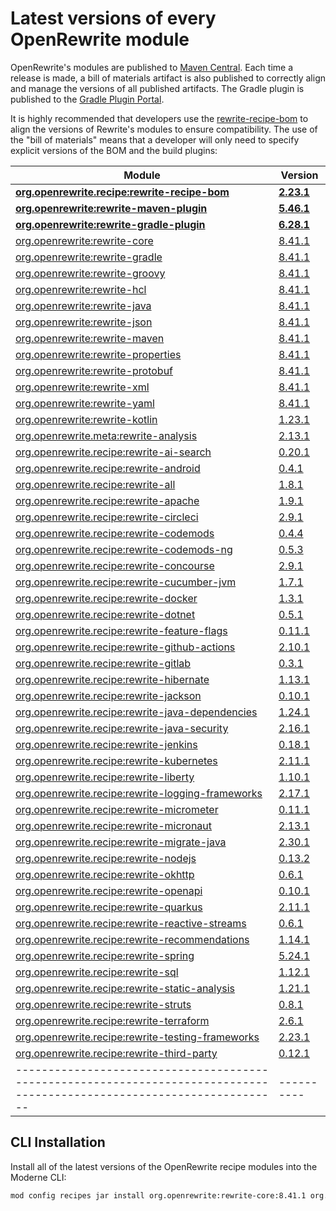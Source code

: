 # Latest versions of every OpenRewrite module

OpenRewrite's modules are published to [Maven Central](https://search.maven.org/search?q=org.openrewrite).
Each time a release is made, a bill of materials artifact is also published to correctly align and manage the versions of all published artifacts.
The Gradle plugin is published to the [Gradle Plugin Portal](https://plugins.gradle.org/plugin/org.openrewrite.rewrite).

It is highly recommended that developers use the [rewrite-recipe-bom](https://github.com/openrewrite/rewrite-recipe-bom)
to align the versions of Rewrite's modules to ensure compatibility.
The use of the "bill of materials" means that a developer will only need to specify explicit versions of the BOM and the build plugins:

| Module                                                                                                                | Version    |
|-----------------------------------------------------------------------------------------------------------------------| ---------- |
| [**org.openrewrite.recipe:rewrite-recipe-bom**](https://github.com/openrewrite/rewrite-recipe-bom)                    | **[2.23.1](https://github.com/openrewrite/rewrite-recipe-bom/releases/tag/v2.23.1)** |
| [**org.openrewrite:rewrite-maven-plugin**](https://github.com/openrewrite/rewrite-maven-plugin)                       | **[5.46.1](https://github.com/openrewrite/rewrite-maven-plugin/releases/tag/v5.46.1)** |
| [**org.openrewrite:rewrite-gradle-plugin**](https://github.com/openrewrite/rewrite-gradle-plugin)                     | **[6.28.1](https://github.com/openrewrite/rewrite-gradle-plugin/releases/tag/v6.28.1)** |
| [org.openrewrite:rewrite-core](https://github.com/openrewrite/rewrite)                                                | [8.41.1](https://github.com/openrewrite/rewrite/releases/tag/v8.41.1) |
| [org.openrewrite:rewrite-gradle](https://github.com/openrewrite/rewrite)                                              | [8.41.1](https://github.com/openrewrite/rewrite/releases/tag/v8.41.1) |
| [org.openrewrite:rewrite-groovy](https://github.com/openrewrite/rewrite)                                              | [8.41.1](https://github.com/openrewrite/rewrite/releases/tag/v8.41.1) |
| [org.openrewrite:rewrite-hcl](https://github.com/openrewrite/rewrite)                                                 | [8.41.1](https://github.com/openrewrite/rewrite/releases/tag/v8.41.1) |
| [org.openrewrite:rewrite-java](https://github.com/openrewrite/rewrite)                                                | [8.41.1](https://github.com/openrewrite/rewrite/releases/tag/v8.41.1) |
| [org.openrewrite:rewrite-json](https://github.com/openrewrite/rewrite)                                                | [8.41.1](https://github.com/openrewrite/rewrite/releases/tag/v8.41.1) |
| [org.openrewrite:rewrite-maven](https://github.com/openrewrite/rewrite)                                               | [8.41.1](https://github.com/openrewrite/rewrite/releases/tag/v8.41.1) |
| [org.openrewrite:rewrite-properties](https://github.com/openrewrite/rewrite)                                          | [8.41.1](https://github.com/openrewrite/rewrite/releases/tag/v8.41.1) |
| [org.openrewrite:rewrite-protobuf](https://github.com/openrewrite/rewrite)                                            | [8.41.1](https://github.com/openrewrite/rewrite/releases/tag/v8.41.1) |
| [org.openrewrite:rewrite-xml](https://github.com/openrewrite/rewrite)                                                 | [8.41.1](https://github.com/openrewrite/rewrite/releases/tag/v8.41.1) |
| [org.openrewrite:rewrite-yaml](https://github.com/openrewrite/rewrite)                                                | [8.41.1](https://github.com/openrewrite/rewrite/releases/tag/v8.41.1) |
| [org.openrewrite:rewrite-kotlin](https://github.com/openrewrite/rewrite-kotlin)                                       | [1.23.1](https://github.com/openrewrite/rewrite-kotlin/releases/tag/v1.23.1) |
| [org.openrewrite.meta:rewrite-analysis](https://github.com/openrewrite/rewrite-analysis)                              | [2.13.1](https://github.com/openrewrite/rewrite-analysis/releases/tag/v2.13.1) |
| [org.openrewrite.recipe:rewrite-ai-search](https://github.com/openrewrite/rewrite-ai-search)                          | [0.20.1](https://github.com/openrewrite/rewrite-ai-search/releases/tag/v0.20.1) |
| [org.openrewrite.recipe:rewrite-android](https://github.com/openrewrite/rewrite-android)                              | [0.4.1](https://github.com/openrewrite/rewrite-android/releases/tag/v0.4.1) |
| [org.openrewrite.recipe:rewrite-all](https://github.com/openrewrite/rewrite-all)                                      | [1.8.1](https://github.com/openrewrite/rewrite-all/releases/tag/v1.8.1) |
| [org.openrewrite.recipe:rewrite-apache](https://github.com/openrewrite/rewrite-apache)                                | [1.9.1](https://github.com/openrewrite/rewrite-apache/releases/tag/v1.9.1) |
| [org.openrewrite.recipe:rewrite-circleci](https://github.com/openrewrite/rewrite-circleci)                            | [2.9.1](https://github.com/openrewrite/rewrite-circleci/releases/tag/v2.9.1) |
| [org.openrewrite.recipe:rewrite-codemods](https://github.com/openrewrite/rewrite-codemods)                            | [0.4.4](https://github.com/openrewrite/rewrite-codemods/releases/tag/v0.4.4) |
| [org.openrewrite.recipe:rewrite-codemods-ng](https://github.com/openrewrite/rewrite-codemods-ng)                      | [0.5.3](https://github.com/openrewrite/rewrite-codemods-ng/releases/tag/v0.5.3) |
| [org.openrewrite.recipe:rewrite-concourse](https://github.com/openrewrite/rewrite-concourse)                          | [2.9.1](https://github.com/openrewrite/rewrite-concourse/releases/tag/v2.9.1) |
| [org.openrewrite.recipe:rewrite-cucumber-jvm](https://github.com/openrewrite/rewrite-cucumber-jvm)                    | [1.7.1](https://github.com/openrewrite/rewrite-cucumber-jvm/releases/tag/v1.7.1) |
| [org.openrewrite.recipe:rewrite-docker](https://github.com/openrewrite/rewrite-docker)                                | [1.3.1](https://github.com/openrewrite/rewrite-docker/releases/tag/v1.3.1) |
| [org.openrewrite.recipe:rewrite-dotnet](https://github.com/openrewrite/rewrite-dotnet)                                | [0.5.1](https://github.com/openrewrite/rewrite-dotnet/releases/tag/v0.5.1) |
| [org.openrewrite.recipe:rewrite-feature-flags](https://github.com/openrewrite/rewrite-feature-flags)                  | [0.11.1](https://github.com/openrewrite/rewrite-feature-flags/releases/tag/v0.11.1) |
| [org.openrewrite.recipe:rewrite-github-actions](https://github.com/openrewrite/rewrite-github-actions)                | [2.10.1](https://github.com/openrewrite/rewrite-github-actions/releases/tag/v2.10.1) |
| [org.openrewrite.recipe:rewrite-gitlab](https://github.com/openrewrite/rewrite-gitlab)                                | [0.3.1](https://github.com/openrewrite/rewrite-gitlab/releases/tag/v0.3.1) |
| [org.openrewrite.recipe:rewrite-hibernate](https://github.com/openrewrite/rewrite-hibernate)                          | [1.13.1](https://github.com/openrewrite/rewrite-hibernate/releases/tag/v1.13.1) |
| [org.openrewrite.recipe:rewrite-jackson](https://github.com/openrewrite/rewrite-jackson)                              | [0.10.1](https://github.com/openrewrite/rewrite-jackson/releases/tag/v0.10.1) |
| [org.openrewrite.recipe:rewrite-java-dependencies](https://github.com/openrewrite/rewrite-java-dependencies)          | [1.24.1](https://github.com/openrewrite/rewrite-java-dependencies/releases/tag/v1.24.1) |
| [org.openrewrite.recipe:rewrite-java-security](https://github.com/openrewrite/rewrite-java-security)                  | [2.16.1](https://github.com/openrewrite/rewrite-java-security/releases/tag/v2.16.1) |
| [org.openrewrite.recipe:rewrite-jenkins](https://github.com/openrewrite/rewrite-jenkins)                              | [0.18.1](https://github.com/openrewrite/rewrite-jenkins/releases/tag/v0.18.1) |
| [org.openrewrite.recipe:rewrite-kubernetes](https://github.com/openrewrite/rewrite-kubernetes)                        | [2.11.1](https://github.com/openrewrite/rewrite-kubernetes/releases/tag/v2.11.1) |
| [org.openrewrite.recipe:rewrite-liberty](https://github.com/openrewrite/rewrite-liberty)                              | [1.10.1](https://github.com/openrewrite/rewrite-liberty/releases/tag/v1.10.1) |
| [org.openrewrite.recipe:rewrite-logging-frameworks](https://github.com/openrewrite/rewrite-logging-frameworks)        | [2.17.1](https://github.com/openrewrite/rewrite-logging-frameworks/releases/tag/v2.17.1) |
| [org.openrewrite.recipe:rewrite-micrometer](https://github.com/openrewrite/rewrite-micrometer)                        | [0.11.1](https://github.com/openrewrite/rewrite-micrometer/releases/tag/v0.11.1) |
| [org.openrewrite.recipe:rewrite-micronaut](https://github.com/openrewrite/rewrite-micronaut)                          | [2.13.1](https://github.com/openrewrite/rewrite-micronaut/releases/tag/v2.13.1) |
| [org.openrewrite.recipe:rewrite-migrate-java](https://github.com/openrewrite/rewrite-migrate-java)                    | [2.30.1](https://github.com/openrewrite/rewrite-migrate-java/releases/tag/v2.30.1) |
| [org.openrewrite.recipe:rewrite-nodejs](https://github.com/openrewrite/rewrite-nodejs)                                | [0.13.2](https://github.com/openrewrite/rewrite-nodejs/releases/tag/v0.13.2) |
| [org.openrewrite.recipe:rewrite-okhttp](https://github.com/openrewrite/rewrite-okhttp)                                | [0.6.1](https://github.com/openrewrite/rewrite-okhttp/releases/tag/v0.6.1) |
| [org.openrewrite.recipe:rewrite-openapi](https://github.com/openrewrite/rewrite-openapi)                              | [0.10.1](https://github.com/openrewrite/rewrite-openapi/releases/tag/v0.10.1) |
| [org.openrewrite.recipe:rewrite-quarkus](https://github.com/openrewrite/rewrite-quarkus)                              | [2.11.1](https://github.com/openrewrite/rewrite-quarkus/releases/tag/v2.11.1) |
| [org.openrewrite.recipe:rewrite-reactive-streams](https://github.com/openrewrite/rewrite-reactive-streams)            | [0.6.1](https://github.com/openrewrite/rewrite-reactive-streams/releases/tag/v0.6.1) |
| [org.openrewrite.recipe:rewrite-recommendations](https://github.com/openrewrite/rewrite-recommendations)              | [1.14.1](https://github.com/openrewrite/rewrite-recommendations/releases/tag/v1.14.1) |
| [org.openrewrite.recipe:rewrite-spring](https://github.com/openrewrite/rewrite-spring)                                | [5.24.1](https://github.com/openrewrite/rewrite-spring/releases/tag/v5.24.1) |
| [org.openrewrite.recipe:rewrite-sql](https://github.com/openrewrite/rewrite-sql)                                      | [1.12.1](https://github.com/openrewrite/rewrite-sql/releases/tag/v1.12.1) |
| [org.openrewrite.recipe:rewrite-static-analysis](https://github.com/openrewrite/rewrite-static-analysis)              | [1.21.1](https://github.com/openrewrite/rewrite-static-analysis/releases/tag/v1.21.1) |
| [org.openrewrite.recipe:rewrite-struts](https://github.com/openrewrite/rewrite-struts)                                | [0.8.1](https://github.com/openrewrite/rewrite-struts/releases/tag/v0.8.1) |
| [org.openrewrite.recipe:rewrite-terraform](https://github.com/openrewrite/rewrite-terraform)                          | [2.6.1](https://github.com/openrewrite/rewrite-terraform/releases/tag/v2.6.1) |
| [org.openrewrite.recipe:rewrite-testing-frameworks](https://github.com/openrewrite/rewrite-testing-frameworks)        | [2.23.1](https://github.com/openrewrite/rewrite-testing-frameworks/releases/tag/v2.23.1) |
| [org.openrewrite.recipe:rewrite-third-party](https://github.com/openrewrite/rewrite-third-party)                      | [0.12.1](https://github.com/openrewrite/rewrite-third-party/releases/tag/v0.12.1) |
|-----------------------------------------------------------------------------------------------------------------------| ---------- |

## CLI Installation

Install all of the latest versions of the OpenRewrite recipe modules into the Moderne CLI:

```bash
mod config recipes jar install org.openrewrite:rewrite-core:8.41.1 org.openrewrite:rewrite-gradle:8.41.1 org.openrewrite:rewrite-groovy:8.41.1 org.openrewrite:rewrite-hcl:8.41.1 org.openrewrite:rewrite-java:8.41.1 org.openrewrite:rewrite-json:8.41.1 org.openrewrite:rewrite-maven:8.41.1 org.openrewrite:rewrite-properties:8.41.1 org.openrewrite:rewrite-protobuf:8.41.1 org.openrewrite:rewrite-xml:8.41.1 org.openrewrite:rewrite-yaml:8.41.1 org.openrewrite:rewrite-kotlin:1.23.1 org.openrewrite.meta:rewrite-analysis:2.13.1 org.openrewrite.recipe:rewrite-ai-search:0.20.1 org.openrewrite.recipe:rewrite-android:0.4.1 org.openrewrite.recipe:rewrite-all:1.8.1 org.openrewrite.recipe:rewrite-apache:1.9.1 org.openrewrite.recipe:rewrite-circleci:2.9.1 org.openrewrite.recipe:rewrite-codemods:0.4.4 org.openrewrite.recipe:rewrite-codemods-ng:0.5.3 org.openrewrite.recipe:rewrite-concourse:2.9.1 org.openrewrite.recipe:rewrite-cucumber-jvm:1.7.1 org.openrewrite.recipe:rewrite-docker:1.3.1 org.openrewrite.recipe:rewrite-dotnet:0.5.1 org.openrewrite.recipe:rewrite-feature-flags:0.11.1 org.openrewrite.recipe:rewrite-github-actions:2.10.1 org.openrewrite.recipe:rewrite-gitlab:0.3.1 org.openrewrite.recipe:rewrite-hibernate:1.13.1 org.openrewrite.recipe:rewrite-jackson:0.10.1 org.openrewrite.recipe:rewrite-java-dependencies:1.24.1 org.openrewrite.recipe:rewrite-java-security:2.16.1 org.openrewrite.recipe:rewrite-jenkins:0.18.1 org.openrewrite.recipe:rewrite-kubernetes:2.11.1 org.openrewrite.recipe:rewrite-liberty:1.10.1 org.openrewrite.recipe:rewrite-logging-frameworks:2.17.1 org.openrewrite.recipe:rewrite-micrometer:0.11.1 org.openrewrite.recipe:rewrite-micronaut:2.13.1 org.openrewrite.recipe:rewrite-migrate-java:2.30.1 org.openrewrite.recipe:rewrite-nodejs:0.13.2 org.openrewrite.recipe:rewrite-okhttp:0.6.1 org.openrewrite.recipe:rewrite-openapi:0.10.1 org.openrewrite.recipe:rewrite-quarkus:2.11.1 org.openrewrite.recipe:rewrite-reactive-streams:0.6.1 org.openrewrite.recipe:rewrite-recommendations:1.14.1 org.openrewrite.recipe:rewrite-spring:5.24.1 org.openrewrite.recipe:rewrite-sql:1.12.1 org.openrewrite.recipe:rewrite-static-analysis:1.21.1 org.openrewrite.recipe:rewrite-struts:0.8.1 org.openrewrite.recipe:rewrite-terraform:2.6.1 org.openrewrite.recipe:rewrite-testing-frameworks:2.23.1 org.openrewrite.recipe:rewrite-third-party:0.12.1 
```
